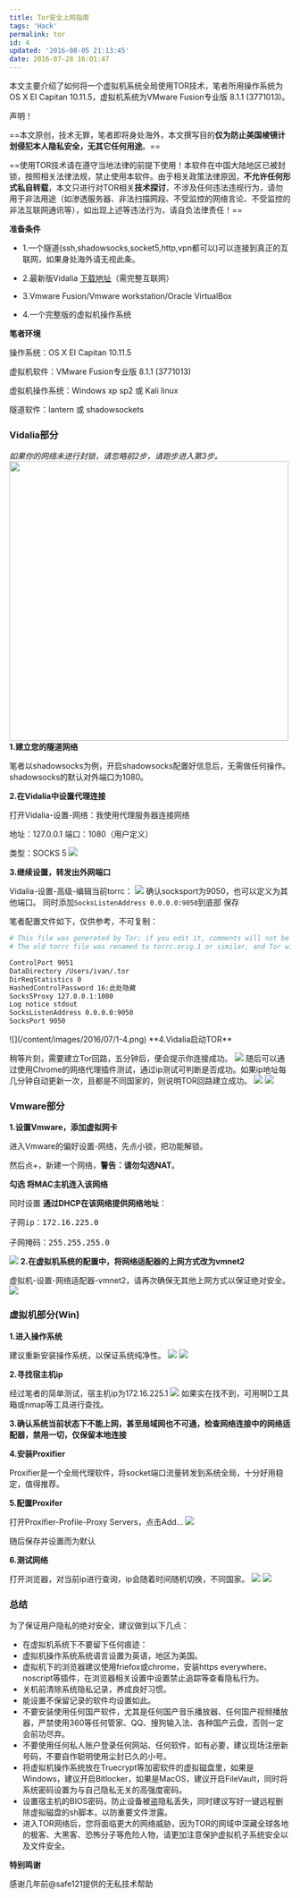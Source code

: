 ```yaml
---
title: Tor安全上网指南
tags: 'Hack'
permalink: tor
id: 4
updated: '2016-08-05 21:13:45'
date: 2016-07-28 16:01:47
---
```



本文主要介绍了如何将一个虚拟机系统全局使用TOR技术，笔者所用操作系统为OS X EI Capitan 10.11.5，虚拟机系统为VMware Fusion专业版 8.1.1 (3771013)。
<!-- more --> 
声明！

==本文原创，技术无罪，笔者即将身处海外，本文撰写目的**仅为防止美国棱镜计划侵犯本人隐私安全，无其它任何用途**。==

==使用TOR技术请在遵守当地法律的前提下使用！本软件在中国大陆地区已被封锁，按照相关法律法规，禁止使用本软件。由于相关政策法律原因，**不允许任何形式私自转载**，本文只进行对TOR相关**技术探讨**，不涉及任何违法违规行为，请勿用于非法用途（如渗透服务器、非法扫描网段、不受监控的网络言论、不受监控的非法互联网通讯等），如出现上述等违法行为，请自负法律责任！==


**准备条件**

* 1.一个隧道(ssh,shadowsocks,socket5,http,vpn都可以)可以连接到真正的互联网，如果身处海外请无视此条。

* 2.最新版Vidalia [下载地址](https://dist.torproject.org/vidalia-bundles/)（需完整互联网）

* 3.Vmware Fusion/Vmware workstation/Oracle VirtualBox

* 4.一个完整版的虚拟机操作系统

**笔者环境**

操作系统：OS X EI Capitan 10.11.5

虚拟机软件：VMware Fusion专业版 8.1.1 (3771013)

虚拟机操作系统：Windows xp sp2 或 Kali linux

隧道软件：lantern 或 shadowsockets

### Vidalia部分

*如果你的网络未进行封锁，请忽略前2步，请跑步进入第3步。*
<img src="/content/images/2016/07/1-1.png" width = "500px"/>
**1.建立您的隧道网络**

笔者以shadowsocks为例，开启shadowsocks配置好信息后，无需做任何操作。shadowsocks的默认对外端口为1080。

**2.在Vidalia中设置代理连接**

打开Vidalia-设置-网络：我使用代理服务器连接网络

地址：127.0.0.1 端口：1080（用户定义）

类型：SOCKS 5
![](/content/images/2016/07/1-2.png)

**3.继续设置，转发出外网端口**

Vidalia-设置-高级-编辑当前torrc：
![](/content/images/2016/07/1-3.png)
确认socksport为9050，也可以定义为其他端口。
同时添加`SocksListenAddress 0.0.0.0:9050`到底部
保存

笔者配置文件如下，仅供参考，不可复制：

```Bash
# This file was generated by Tor; if you edit it, comments will not be preserved
# The old torrc file was renamed to torrc.orig.1 or similar, and Tor will ignore it

ControlPort 9051
DataDirectory /Users/ivan/.tor
DirReqStatistics 0
HashedControlPassword 16:此处隐藏
Socks5Proxy 127.0.0.1:1080
Log notice stdout
SocksListenAddress 0.0.0.0:9050
SocksPort 9050
```


</pre>
![](/content/images/2016/07/1-4.png)
**4.Vidalia启动TOR**

稍等片刻，需要建立Tor回路，五分钟后，便会提示你连接成功。
![](/content/images/2016/07/1-5.png)
随后可以通过使用Chrome的网络代理插件测试，通过ip测试可判断是否成功。如果ip地址每几分钟自动更新一次，且都是不同国家的，则说明TOR回路建立成功。
![](/content/images/2016/07/2-2.png)
![](/content/images/2016/07/2-1.png)

### Vmware部分

**1.设置Vmware，添加虚拟网卡**

进入Vmware的偏好设置-网络，先点小锁，把功能解锁。

然后点+，新建一个网络，**警告：请勿勾选NAT**。

**勾选 将MAC主机连入该网络**

同时设置 **通过DHCP在该网络提供网络地址**：

<pre>
子网ip：172.16.225.0

子网掩码：255.255.255.0
</pre>

![](/content/images/2016/07/1.jpg)
**2.在虚拟机系统的配置中，将网络适配器的上网方式改为vmnet2**

虚拟机-设置-网络适配器-vmnet2，请再次确保无其他上网方式以保证绝对安全。
![](/content/images/2016/07/2.jpg)

### **虚拟机部分(Win)**
**1.进入操作系统**

建议重新安装操作系统，以保证系统纯净性。
![](/content/images/2016/07/4-1.jpg)
![](/content/images/2016/07/5-pic_hd.jpg)

**2.寻找宿主机ip**

经过笔者的简单测试，宿主机ip为172.16.225.1
![](/content/images/2016/07/6-pic_hd.jpg)
如果实在找不到，可用啊D工具箱或nmap等工具进行查找。

**3.确认系统当前状态下不能上网，甚至局域网也不可通，检查网络连接中的网络适配器，禁用一切，仅保留本地连接**

**4.安装Proxifier**

Proxifier是一个全局代理软件，将socket端口流量转发到系统全局，十分好用稳定，值得推荐。

**5.配置Proxifer**

打开Proxifier-Profile-Proxy Servers，点击Add...
![](/content/images/2016/07/7-pic_hd.jpg)

随后保存并设置而为默认

**6.测试网络**

打开浏览器，对当前ip进行查询，ip会随着时间随机切换，不同国家。
![](/content/images/2016/07/9-pic_hd.jpg)
![](/content/images/2016/07/8-pic_hd.jpg)

### **总结**

为了保证用户隐私的绝对安全，建议做到以下几点：

* 在虚拟机系统下不要留下任何痕迹：
 * 虚拟机操作系统系统语言设置为英语，地区为美国。
 * 虚拟机下的浏览器建议使用friefox或chrome，安装https everywhere、noscript等插件，在浏览器相关设置中设置禁止追踪等查看隐私行为。
 * 关机前清除系统隐私记录，养成良好习惯。
 * 能设置不保留记录的软件均设置如此。
 * 不要安装使用任何国产软件，尤其是任何国产音乐播放器、任何国产视频播放器，严禁使用360等任何管家、QQ、搜狗输入法、各种国产云盘，否则一定会前功尽弃。
 * 不要使用任何私人账户登录任何网站、任何软件，如有必要，建议现场注册新号码，不要自作聪明使用尘封已久的小号。
* 将虚拟机操作系统放在Truecrypt等加密软件的虚拟磁盘里，如果是Windows，建议开启Bitlocker，如果是MacOS，建议开启FileVault，同时将系统密码设置为与自己隐私无关的高强度密码。
* 设置宿主机的BIOS密码，防止设备被盗隐私丢失，同时建议写好一键远程删除虚拟磁盘的sh脚本，以防重要文件泄露。
* 进入TOR网络后，您将面临更大的网络威胁，因为TOR的网域中深藏全球各地的极客、大黑客、恐怖分子等危险人物，请更加注意保护虚拟机子系统安全以及文件安全。

**特别鸣谢**

感谢几年前@safe121提供的无私技术帮助

